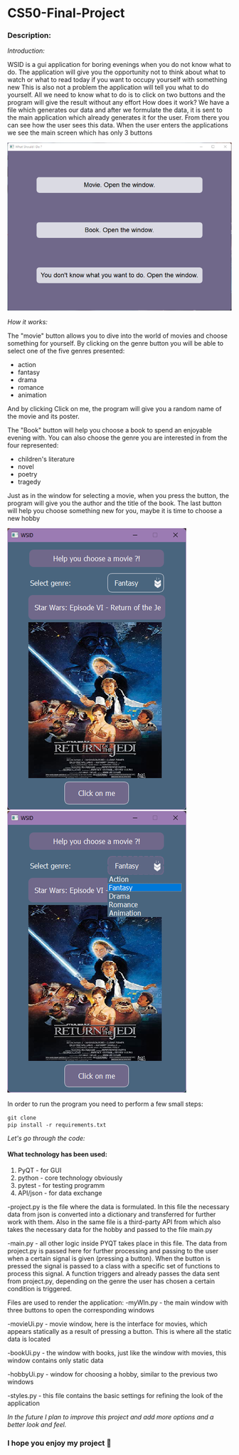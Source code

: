 # CS50-Final-Project
### Description:

*Introduction:*

WSID is a gui application for boring evenings when you do not know what to do. The application will give you the opportunity not to think about what to watch or what to read today if you want to occupy yourself with something new This is also not a problem the application will tell you what to do yourself. All we need to know what to do is to click on two buttons and the program will give the result without any effort 
How does it work?
We have a file which generates our data and after we formulate the data, it is sent to the main application which already generates it for the user. From there you can see how the user sees this data.
When the user enters the applications we see the main screen which has only 3 buttons

![](main.png)

*How it works:*

The "movie" button allows you to dive into the world of movies and choose something for yourself. By clicking on the genre button you will be able to select one of the five genres presented:

- action
- fantasy 
- drama
- romance
- animation
 
And by clicking Click on me, the program will give you a random name of the movie and its poster.

The "Book" button will help you choose a book to spend an enjoyable evening with. You can also choose the genre you are interested in from the four represented:

- children's literature
- novel
- poetry
- tragedy

Just as in the window for selecting a movie, when you press the button, the program will give you the author and the title of the book.
The last button will help you choose something new for you, maybe it is time to choose a new hobby


![](movie.png)
![](movie_genre.png)

In order to run the program you need to perform a few small steps:
```
git clone 
pip install -r requirements.txt
```
*Let's go through the code:*

#### What technology has been used:

1. PyQT - for GUI
2. python - core technology obviously
3. pytest - for testing programm
4. API/json - for data exchange

-project.py is the file where the data is formulated. In this file the necessary data from json is converted into a dictionary and transferred for further work with them. Also in the same file is a third-party API from which also takes the necessary data for the hobby and passed to the file main.py

-main.py - all other logic inside PYQT takes place in this file. The data from project.py is passed here for further processing and passing to the user when a certain signal is given (pressing a button). When the button is pressed the signal is passed to a class with a specific set of functions to process this signal. A function triggers and already passes the data sent from project.py, depending on the genre the user has chosen a certain condition is triggered.

Files are used to render the application:
-myWIn.py - the main window with three buttons to open the corresponding windows

-movieUi.py - movie window, here is the interface for movies, which appears statically as a result of pressing a button. This is where all the static data is located

-bookUi.py - the window with books, just like the window with movies, this window contains only static data

-hobbyUi.py - window for choosing a hobby, similar to the previous two windows

-styles.py - this file contains the basic settings for refining the look of the application

*In the future I plan to improve this project and add more options and a better look and feel.*

### I hope you enjoy my project 🙂
